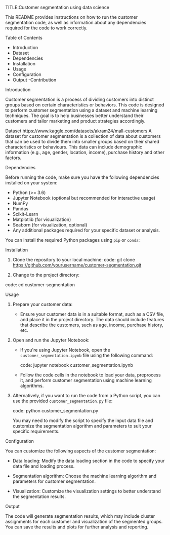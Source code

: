 TITLE:Customer segmentation using data science

This README provides instructions on how to run the customer segmentation code, as well as information about any dependencies required for the code to work correctly.

 Table of Contents

- Introduction
- Dataset
- Dependencies
- Installation
- Usage
- Configuration
- Output
-Contribution

Introduction

Customer segmentation is a process of dividing customers into distinct groups based on certain characteristics or behaviors. This code is designed to perform customer segmentation using a dataset and machine learning techniques. The goal is to help businesses better understand their customers and tailor marketing and product strategies accordingly.

Dataset
https://www.kaggle.com/datasets/akram24/mall-customers
A dataset for customer segmentation is a collection of data about customers that can be used to divide them into smaller groups based on their shared characteristics or behaviours. This data can include demographic information (e.g., age, gender, location, income), purchase history and other factors.

Dependencies

Before running the code, make sure you have the following dependencies installed on your system:

- Python (>= 3.6)
- Jupyter Notebook (optional but recommended for interactive usage)
- NumPy
- Pandas
- Scikit-Learn
- Matplotlib (for visualization)
- Seaborn (for visualization, optional)
- Any additional packages required for your specific dataset or analysis.

You can install the required Python packages using `pip` or `conda`:



 Installation

1. Clone the repository to your local machine:
code:
git clone https://github.com/yourusername/customer-segmentation.git


2. Change to the project directory:

code:
cd customer-segmentation


Usage

1. Prepare your customer data: 

   - Ensure your customer data is in a suitable format, such as a CSV file, and place it in the project directory. The data should include features that describe the customers, such as age, income, purchase history, etc.

2. Open and run the Jupyter Notebook:

   - If you're using Jupyter Notebook, open the `customer_segmentation.ipynb` file using the following command:

     code:
     jupyter notebook customer_segmentation.ipynb
     

   - Follow the code cells in the notebook to load your data, preprocess it, and perform customer segmentation using machine learning algorithms.

3. Alternatively, if you want to run the code from a Python script, you can use the provided `customer_segmentation.py` file:

   code:
   python customer_segmentation.py
   

   You may need to modify the script to specify the input data file and customize the segmentation algorithm and parameters to suit your specific requirements.

Configuration

You can customize the following aspects of the customer segmentation:

- Data loading: Modify the data loading section in the code to specify your data file and loading process.

- Segmentation algorithm: Choose the machine learning algorithm and parameters for customer segmentation.

- Visualization: Customize the visualization settings to better understand the segmentation results.

Output

The code will generate segmentation results, which may include cluster assignments for each customer and visualization of the segmented groups. You can save the results and plots for further analysis and reporting.



